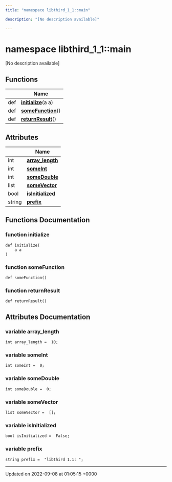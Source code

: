 ```yaml
---
title: "namespace libthird_1_1::main"

description: "[No description available]"

---
```


# namespace libthird_1_1::main

[No description available]

## Functions

|                | Name           |
| -------------- | -------------- |
| def | **[initialize](/documentation/code/namespaces/namespacelibthird__1__1_1_1main/)**(a a) |
| def | **[someFunction](/documentation/code/namespaces/namespacelibthird__1__1_1_1main/)**() |
| def | **[returnResult](/documentation/code/namespaces/namespacelibthird__1__1_1_1main/)**() |

## Attributes

|                | Name           |
| -------------- | -------------- |
| int | **[array_length](/documentation/code/namespaces/namespacelibthird__1__1_1_1main/)**  |
| int | **[someInt](/documentation/code/namespaces/namespacelibthird__1__1_1_1main/)**  |
| int | **[someDouble](/documentation/code/namespaces/namespacelibthird__1__1_1_1main/)**  |
| list | **[someVector](/documentation/code/namespaces/namespacelibthird__1__1_1_1main/)**  |
| bool | **[isInitialized](/documentation/code/namespaces/namespacelibthird__1__1_1_1main/)**  |
| string | **[prefix](/documentation/code/namespaces/namespacelibthird__1__1_1_1main/)**  |


## Functions Documentation

### function initialize

```
def initialize(
    a a
)
```


### function someFunction

```
def someFunction()
```


### function returnResult

```
def returnResult()
```



## Attributes Documentation

### variable array_length

```
int array_length =  10;
```


### variable someInt

```
int someInt =  0;
```


### variable someDouble

```
int someDouble =  0;
```


### variable someVector

```
list someVector =  [];
```


### variable isInitialized

```
bool isInitialized =  False;
```


### variable prefix

```
string prefix =  "libthird 1.1: ";
```





-------------------------------

Updated on 2022-09-08 at 01:05:15 +0000